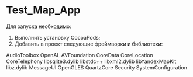 # Test_Map_App
Для запуска необходимо:
1. Выполнить установку CocoaPods;
2. Добавить в проект следующие фреймворки и библиотеки:

AudioToolbox
OpenAL
AVFoundation
CoreData
CoreLocation
CoreTelephony
libsqlite3.dylib
libstdc++
libxml2.dylib
libYandexMapKit
libz.dylib
MessageUI
OpenGLES
QuartzCore
Security
SystemConfiguration
